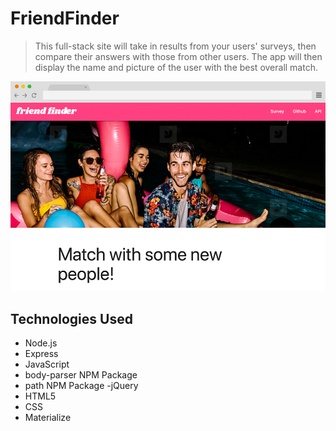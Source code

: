 # FriendFinder
> This full-stack site will take in results from your users' surveys, then compare their answers with those from other users. The app will then display the name and picture of the user with the best overall match.

![picture](app/public/images/img5.png)

## Technologies Used

- Node.js
- Express
- JavaScript
- body-parser NPM Package
- path NPM Package 
-jQuery
- HTML5
- CSS
- Materialize
